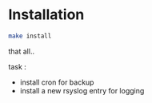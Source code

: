 # Installation

```bash
make install
```

that all..

task :
* install cron for backup
* install a new rsyslog entry for logging
